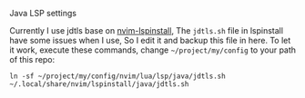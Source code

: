 Java LSP settings

Currently I use jdtls base on [nvim-lspinstall](https://github.com/kabouzeid/nvim-lspinstall),
The `jdtls.sh` file in lspinstall have some issues when I use,
So I edit it and backup this file in here.
To let it work, execute these commands, change `~/project/my/config` to your path of this repo:
```
ln -sf ~/project/my/config/nvim/lua/lsp/java/jdtls.sh ~/.local/share/nvim/lspinstall/java/jdtls.sh
```

